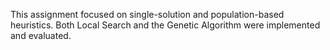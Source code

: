 This assignment focused on single-solution and population-based heuristics. Both Local Search and the Genetic Algorithm were implemented and evaluated.
